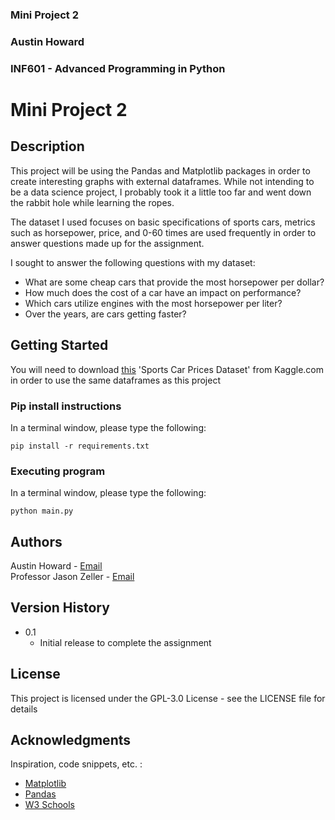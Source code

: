 ### Mini Project 2
### Austin Howard
### INF601 - Advanced Programming in Python

# Mini Project 2

## Description
This project will be using the Pandas and Matplotlib packages  in order to create interesting 
graphs with external dataframes. While not intending to be a data science project, I probably 
took it a little too far and went down the rabbit hole while learning the ropes.

The dataset I used focuses on basic specifications of sports cars, metrics such as horsepower,
price, and 0-60 times are used frequently in order to answer questions made up for the
assignment.

I sought to answer the following questions with my dataset:
* What are some cheap cars that provide the most horsepower per dollar?
* How much does the cost of a car have an impact on performance?
* Which cars utilize engines with the most horsepower per liter?
* Over the years, are cars getting faster?

## Getting Started
You will need to download [this](https://www.kaggle.com/datasets/rkiattisak/sports-car-prices-dataset)
'Sports Car Prices Dataset' from Kaggle.com in order to use the same dataframes as this project

### Pip install instructions
In a terminal window, please type the following:
```
pip install -r requirements.txt
```

### Executing program
In a terminal window, please type the following:
```
python main.py
```

## Authors

Austin Howard - [Email](A_Howard4@mail.fhsu.edu)  
Professor Jason Zeller - [Email](jlzeller@fhsu.edu)

## Version History

* 0.1
    * Initial release to complete the assignment

## License

This project is licensed under the GPL-3.0 License - see the LICENSE file for details

## Acknowledgments
Inspiration, code snippets, etc. :
* [Matplotlib](https://matplotlib.org/stable/api/pyplot_summary.html)
* [Pandas](https://pandas.pydata.org/pandas-docs/stable/)
* [W3 Schools](https://www.w3schools.com/python/pandas/pandas_ref_dataframe.asp)